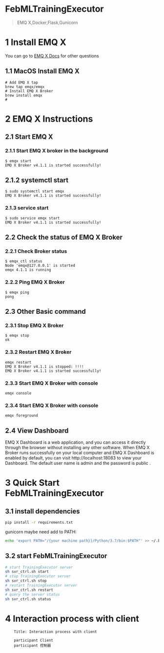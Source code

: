 # FebMLTrainingExecutor
> EMQ X,Docker,Flask,Gunicorn

# 1 Install EMQ X
You can go to [EMQ X Docs](https://docs.emqx.io/broker/latest/en/) for other questions
## 1.1 MacOS Install EMQ X
```shell script
# Add EMQ X tap
brew tap emqx/emqx
# Install EMQ X Broker
brew install emqx
# 
```
# 2 EMQ X Instructions
## 2.1 Start EMQ X
### 2.1.1 Start EMQ X broker in the background
```shell script
$ emqx start
EMQ X Broker v4.1.1 is started successfully!
```
## 2.1.2 systemctl start
```shell script
$ sudo systemctl start emqx
EMQ X Broker v4.1.1 is started successfully!
```
### 2.1.3 service start
```shell script
$ sudo service emqx start
EMQ X Broker v4.1.1 is started successfully!
```
## 2.2 Check the status of EMQ X Broker
### 2.2.1 Check Broker status
```shell script
$ emqx_ctl status
Node 'emqx@127.0.0.1' is started
emqx 4.1.1 is running
```
### 2.2.2 Ping EMQ X Broker
```shell script
$ emqx ping
pong
```
## 2.3 Other Basic command
### 2.3.1 Stop EMQ X Broker
```shell script
$ emqx stop
ok
```
### 2.3.2 Restart EMQ X Broker
```shell script
emqx restart
EMQ X Broker v4.1.1 is stopped: !!!!
EMQ X Broker v4.1.1 is started successfully!
```
### 2.3.3 Start EMQ X Broker with console
```shell script
emqx console
```
### 2.3.4 Start EMQ X Broker with console
```shell script
emqx foreground
```
## 2.4 View Dashboard
EMQ X Dashboard is a web application, and you can access it directly through the browser without installing
 any other software.
When EMQ X Broker runs successfully on your local computer and EMQ X Dashboard is enabled by default, 
you can visit http://localhost:18083 to view your Dashboard. The default user name is admin and the password is public .
# 3 Quick Start FebMLTrainingExecutor
## 3.1 install dependencies
```bash
pip install -r requirements.txt
```
gunicorn maybe need add to PATH:
```bash
echo 'export PATH="/{your machine path}}/Python/3.7/bin:$PATH"' >> ~/.bash_profile
```
## 3.2 start FebMLTrainingExecutor
```bash
# start TrainingExecutor server
sh svr_ctrl.sh start
# stop TrainingExecutor server
sh svr_ctrl.sh stop
# restart TrainingExecutor server
sh svr_ctrl.sh restart
# query the server status
sh svr_ctrl.sh status
```
# 4 Interaction process with client

```mermaid
	Title: Interaction process with client
	
	participant Client
    participant 控制器
```